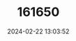 ---
title: "161650"
category: "Haploblepharus pictus"
draft: false
date: 2024-02-22 13:03:52
languages:
  English: ["Pretty Happy", "Dark Shyshark"]
---